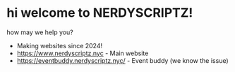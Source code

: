 # hi welcome to NERDYSCRIPTZ!
how may we help you?

- Making websites since 2024!
- https://www.nerdyscriptz.nyc - Main website
- https://eventbuddy.nerdyscriptz.nyc/ - Event buddy (we know the issue)
